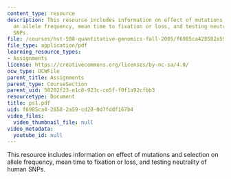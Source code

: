 ```yaml
---
content_type: resource
description: This resource includes information on effect of mutations and selection
  on allele frequency, mean time to fixation or loss, and testing neutrality of human
  SNPs.
file: /courses/hst-508-quantitative-genomics-fall-2005/f6985ca428582a59cd200d7fddf167b4_ps1.pdf
file_type: application/pdf
learning_resource_types:
- Assignments
license: https://creativecommons.org/licenses/by-nc-sa/4.0/
ocw_type: OCWFile
parent_title: Assignments
parent_type: CourseSection
parent_uid: 50202f23-e1c0-923c-ce5f-f0f1a92cfbb3
resourcetype: Document
title: ps1.pdf
uid: f6985ca4-2858-2a59-cd20-0d7fddf167b4
video_files:
  video_thumbnail_file: null
video_metadata:
  youtube_id: null
---
```

This resource includes information on effect of mutations and selection on allele frequency, mean time to fixation or loss, and testing neutrality of human SNPs.